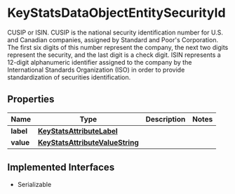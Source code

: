 

# KeyStatsDataObjectEntitySecurityId

CUSIP or ISIN. CUSIP is the national security identification number for U.S. and Canadian companies, assigned by Standard and Poor's Corporation. The first six digits of this number represent the company, the next two digits represent the security, and the last digit is a check digit. ISIN represents a 12-digit alphanumeric identifier assigned to the company by the International Standards Organization (ISO) in order to provide standardization of securities identification.

## Properties

Name | Type | Description | Notes
------------ | ------------- | ------------- | -------------
**label** | [**KeyStatsAttributeLabel**](KeyStatsAttributeLabel.md) |  | 
**value** | [**KeyStatsAttributeValueString**](KeyStatsAttributeValueString.md) |  | 


## Implemented Interfaces

* Serializable


